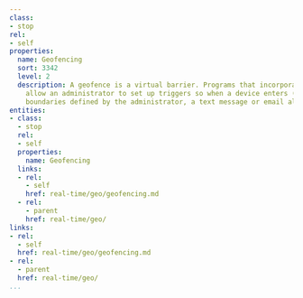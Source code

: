 ```yaml
---
class:
- stop
rel:
- self
properties:
  name: Geofencing
  sort: 3342
  level: 2
  description: A geofence is a virtual barrier. Programs that incorporate geo-fencing
    allow an administrator to set up triggers so when a device enters (or exits) the
    boundaries defined by the administrator, a text message or email alert is sent.
entities:
- class:
  - stop
  rel:
  - self
  properties:
    name: Geofencing
  links:
  - rel:
    - self
    href: real-time/geo/geofencing.md
  - rel:
    - parent
    href: real-time/geo/
links:
- rel:
  - self
  href: real-time/geo/geofencing.md
- rel:
  - parent
  href: real-time/geo/
...
```

